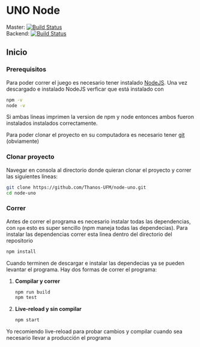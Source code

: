 # UNO Node 
Master: [![Build Status](https://travis-ci.com/Thanos-UFM/node-uno.svg?branch=master)](https://travis-ci.com/Thanos-UFM/node-uno)  
Backend: [![Build Status](https://travis-ci.com/Thanos-UFM/node-uno.svg?branch=backend)](https://travis-ci.com/Thanos-UFM/node-uno)  
## Inicio

### Prerequisitos
Para poder correr el juego es necesario tener instalado [NodeJS](https://nodejs.org/en/).
Una vez descargado e instalado NodeJS verficar que está instalado con 
```bash
npm -v
node -v
```
Si ambas lineas imprimen la version de npm y node entonces ambos fueron instalados instalados correctamente.

Para poder clonar el proyecto en su computadora es necesario tener [git](https://git-scm.com/) (obviamente)

### Clonar proyecto
Navegar en consola al directorio donde quieran clonar el proyecto y correr las siguientes lineas:
```bash
git clone https://github.com/Thanos-UFM/node-uno.git
cd node-uno
```

### Correr
Antes de correr el programa es necesario instalar todas las dependencias, con `npm` esto es super sencillo (npm maneja todas las dependecias).
Para instalar las dependencias correr esta linea dentro del directorio del repositorio
```bash
npm install
```
Cuando terminen de descargar e instalar las dependecias ya se pueden levantar el programa. Hay dos formas de correr el programa:  
1. **Compilar y correr**  
    ```bash
    npm run build
    npm test
    ```
2. **Live-reload y sin compilar**
    ```bash
    npm start
    ```
Yo recomiendo live-reload para probar cambios y compilar cuando sea necesario llevar a producción el programa